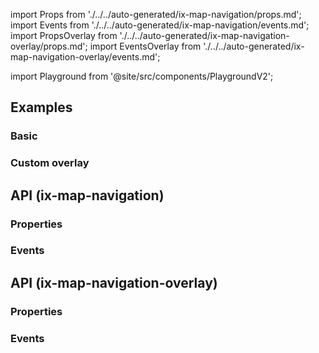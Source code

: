 import Props from './../../auto-generated/ix-map-navigation/props.md';
import Events from './../../auto-generated/ix-map-navigation/events.md';
import PropsOverlay from './../../auto-generated/ix-map-navigation-overlay/props.md';
import EventsOverlay from './../../auto-generated/ix-map-navigation-overlay/events.md';

import Playground from '@site/src/components/PlaygroundV2';

## Examples

### Basic 

<Playground
  name="map-navigation" 
  height="35rem" 
  oMargin
  hideInitalCodePreview
  examplesByName>
</Playground>

### Custom overlay

<Playground
  name="map-navigation-overlay" 
  height="35rem" 
  noMargin
  hideInitalCodePreview
  examplesByName>
</Playground>

## API (ix-map-navigation)

### Properties

<Props />

### Events

<Events />

## API (ix-map-navigation-overlay)

### Properties

<PropsOverlay/>

### Events

<EventsOverlay/>
